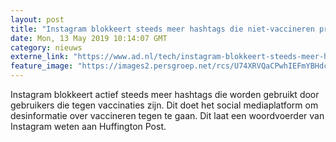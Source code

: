 ```yaml
---
layout: post
title: "Instagram blokkeert steeds meer hashtags die niet-vaccineren promoten"
date: Mon, 13 May 2019 10:14:07 GMT
category: nieuws
externe_link: "https://www.ad.nl/tech/instagram-blokkeert-steeds-meer-hashtags-die-niet-vaccineren-promoten~a999ae3c/"
feature_image: "https://images2.persgroep.net/rcs/U74XRVQaCPwhIEFmYBHdcTaFNH0/diocontent/126037492/_fitwidth/400/?appId=21791a8992982cd8da851550a453bd7f&quality=0.7"
---
```


Instagram blokkeert actief steeds meer hashtags die worden gebruikt door gebruikers die tegen vaccinaties zijn. Dit doet het social mediaplatform om desinformatie over vaccineren tegen te gaan. Dit laat een woordvoerder van Instagram weten aan Huffington Post.
